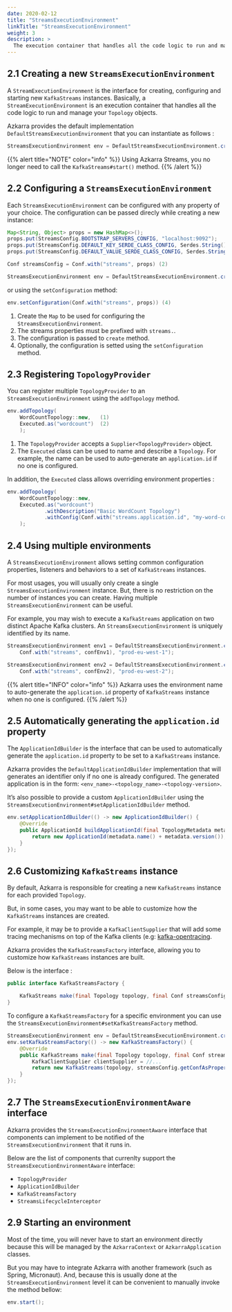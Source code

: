 ```yaml
---
date: 2020-02-12
title: "StreamsExecutionEnvironment"
linkTitle: "StreamsExecutionEnvironment"
weight: 3
description: >
  The execution container that handles all the code logic to run and manage `KafkaStreams` instances.
---
```


## 2.1 Creating a new `StreamsExecutionEnvironment`

A `StreamExecutionEnvironment` is the interface for creating, configuring and starting new `KafkaStreams` instances. Basically, a `StreamExecutionEnvironment` is an execution container that handles all the code logic to run and manage your `Topology` objects.

Azkarra provides the default implementation `DefaultStreamsExecutionEnvironment` that you can instantiate as follows : 

```java
StreamsExecutionEnvironment env = DefaultStreamsExecutionEnvironment.create()
``` 

{{% alert title="NOTE" color="info" %}}
Using Azkarra Streams, you no longer need to call the `KafkaStreams#start()` method.
{{% /alert %}}

## 2.2 Configuring a `StreamsExecutionEnvironment`

Each `StreamsExecutionEnvironment` can be configured with any property of your choice.
The configuration can be passed direcly while creating a new instance: 

```java
Map<String, Object> props = new HashMap<>(); 
props.put(StreamsConfig.BOOTSTRAP_SERVERS_CONFIG, "localhost:9092");
props.put(StreamsConfig.DEFAULT_KEY_SERDE_CLASS_CONFIG, Serdes.String().getClass());
props.put(StreamsConfig.DEFAULT_VALUE_SERDE_CLASS_CONFIG, Serdes.String().getClass()); (1)

Conf streamsConfig = Conf.with("streams", props) (2)

StreamsExecutionEnvironment env = DefaultStreamsExecutionEnvironment.create(streamsConfig); (3)
```

or using the `setConfiguration` method: 

```java
env.setConfiguration(Conf.with("streams", props)) (4)
```

1. Create the `Map` to be used for configuring the `StreamsExecutionEnvironment`.
2. The streams properties must be prefixed with `streams.`.
3. The configuration is passed to `create` method.
4. Optionally, the configuration is setted using the `setConfiguration` method.


## 2.3 Registering `TopologyProvider`

You can register multiple `TopologyProvider` to an `StreamsExecutionEnvironment` using the `addTopology` method.

```java
env.addTopology(
    WordCountTopology::new,   (1)
    Executed.as("wordcount")  (2)
    );
```

1. The `TopologyProvider` accepts a `Supplier<TopologyProvider>` object.
2. The `Executed` class can be used to name and describe a `Topology`. For example, the name can be used to auto-generate an `application.id` if no one is configured.

In addition, the `Executed` class allows overriding environment properties : 

```java
env.addTopology(
    WordCountTopology::new,
    Executed.as("wordcount")
            .withDescription("Basic WordCount Topology")
            .withConfig(Conf.with("streams.application.id", "my-word-count-application"))
    );
``` 

## 2.4 Using multiple environments

A `StreamsExecutionEnvironment` allows setting common configuration properties, listeners and behaviors to a set of `KafkaStreams` instances.

For most usages, you will usually only create a single `StreamsExecutionEnvironment` instance. But, there is no restriction on the number of instances you can create. Having multiple `StreamsExecutionEnvironment` can be useful. 

For example, you may wish to execute a `KafkaStreams` application on two distinct Apache Kafka clusters. An `StreamsExecutionEnvironment` is uniquely identified by its name.

```java
StreamsExecutionEnvironment env1 = DefaultStreamsExecutionEnvironment.create(
    Conf.with("streams", confEnv1), "prod-eu-west-1");

StreamsExecutionEnvironment env2 = DefaultStreamsExecutionEnvironment.create(
    Conf.with("streams", confEnv2), "prod-eu-west-2");
```


{{% alert title="INFO" color="info" %}}
Azkarra uses the environment name to auto-generate the `application.id` property of `KafkaStreams` instance when no one is configured.
{{% /alert %}}

## 2.5 Automatically generating the `application.id` property

The `ApplicationIdBuilder` is the interface that can be used to automatically generate the `application.id` property to be set to a `KafkaStreams` instance.

Azkarra provides the `DefaultApplicationIdBuilder` implementation that will generates an identifier only if no one is already configured.
The generated application is in the form: `<env_name>-<topology_name>-<topology-version>`.

It’s also possible to provide a custom `ApplicationIdBuilder` using the `StreamsExecutionEnvironment#setApplicationIdBuilder` method.

```java
env.setApplicationIdBuilder(() -> new ApplicationIdBuilder() {
    @Override
    public ApplicationId buildApplicationId(final TopologyMetadata metadata, final Conf streamsConfig) {
        return new ApplicationId(metadata.name() + metadata.version());
    }
});
```

## 2.6 Customizing `KafkaStreams` instance

By default, Azkarra is responsible for creating a new `KafkaStreams` instance for each provided `Topology`. 

But, in some cases, you may want to be able to customize how the `KafkaStreams` instances are created. 

For example, it may be to provide a `KafkaClientSupplier` that will add some tracing mechanisms on top of the Kafka clients (e.g: [kafka-opentracing](https://github.com/opentracing-contrib/java-kafka-client).

Azkarra provides the `KafkaStreamsFactory` interface, allowing you to customize how `KafkaStreams` instances are built.

Below is the interface :  

```java
public interface KafkaStreamsFactory {

    KafkaStreams make(final Topology topology, final Conf streamsConfig);
}
```

To configure a `KafkaStreamsFactory` for a specific environment you can use the `StreamsExecutionEnvironment#setKafkaStreamsFactory` method.

```java
StreamsExecutionEnvironment env = DefaultStreamsExecutionEnvironment.create();
env.setKafkaStreamsFactory(() -> new KafkaStreamsFactory() {
    @Override
    public KafkaStreams make(final Topology topology, final Conf streamsConfig) {
        KafkaClientSupplier clientSupplier = //...
        return new KafkaStreams(topology, streamsConfig.getConfAsProperties(), clientSupplier);
    }
});
```

## 2.7 The `StreamsExecutionEnvironmentAware` interface

Azkarra provides the `StreamsExecutionEnvironmentAware` interface that components can implement to be notified of the `StreamsExecutionEnvironment` that it runs in.

Below are the list of components that currenlty support the `StreamsExecutionEnvironmentAware` interface:

* `TopologyProvider`
* `ApplicationIdBuilder`
* `KafkaStreamsFactory`
* `StreamsLifecycleInterceptor`

## 2.9 Starting an environment

Most of the time, you will never have to start an environment directly because this will be managed by the `AzkarraContext` or `AzkarraApplication` classes.

But you may have to integrate Azkarra with another framework (such as Spring, Micronaut). And, because this is usually done at the `StreamsExecutionEnvironment` level it can be convenient to manually invoke the method bellow: 

```java
env.start();
```